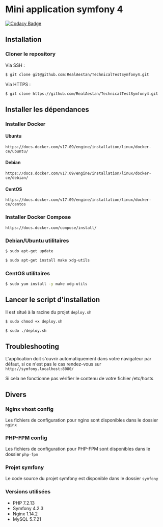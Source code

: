 # Mini application symfony 4

[![Codacy Badge](https://api.codacy.com/project/badge/Grade/63b703c9cb99471fb35bb42486013c8c)](https://app.codacy.com/app/RealAestan/TechnicalTestSymfony4?utm_source=github.com&utm_medium=referral&utm_content=RealAestan/TechnicalTestSymfony4&utm_campaign=Badge_Grade_Dashboard)

## Installation

### Cloner le repository

Via SSH :

```bash
$ git clone git@github.com:RealAestan/TechnicalTestSymfony4.git
```
Via HTTPS :

```bash
$ git clone https://github.com/RealAestan/TechnicalTestSymfony4.git
```

## Installer les dépendances

### Installer Docker

#### Ubuntu

`https://docs.docker.com/v17.09/engine/installation/linux/docker-ce/ubuntu/`

#### Debian

`https://docs.docker.com/v17.09/engine/installation/linux/docker-ce/debian/`

#### CentOS

`https://docs.docker.com/v17.09/engine/installation/linux/docker-ce/centos`

### Installer Docker Compose

`https://docs.docker.com/compose/install/`

### Debian/Ubuntu utilitaires

```bash
$ sudo apt-get update
```

```bash
$ sudo apt-get install make xdg-utils
```

### CentOS utilitaires

```bash
$ sudo yum install -y make xdg-utils
```

## Lancer le script d'installation

Il est situé à la racine du projet `deploy.sh`

```bash
$ sudo chmod +x deploy.sh
```

```bash
$ sudo ./deploy.sh
```

## Troubleshooting

L'application doit s'ouvrir automatiquement dans votre navigateur par défaut,
si ce n'est pas le cas rendez-vous sur `http://symfony.localhost:8080/`

Si cela ne fonctionne pas vérifier le contenu de votre fichier /etc/hosts

## Divers

### Nginx vhost config

Les fichiers de configuration pour nginx sont disponibles dans le dossier `nginx`

### PHP-FPM config

Les fichiers de configuration pour PHP-FPM sont disponibles dans le dossier `php-fpm`

### Projet symfony

Le code source du projet symfony est disponible dans le dossier `symfony`

### Versions utilisées

*   PHP 7.2.13
*   Symfony 4.2.3
*   Nginx 1.14.2
*   MySQL 5.7.21
